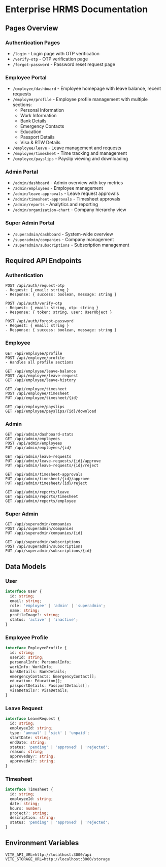 # Enterprise HRMS Documentation

## Pages Overview

### Authentication Pages
- `/login` - Login page with OTP verification
- `/verify-otp` - OTP verification page
- `/forgot-password` - Password reset request page

### Employee Portal
- `/employee/dashboard` - Employee homepage with leave balance, recent requests
- `/employee/profile` - Employee profile management with multiple sections:
  - Personal Information
  - Work Information
  - Bank Details
  - Emergency Contacts
  - Education
  - Passport Details
  - Visa & RTW Details
- `/employee/leave` - Leave management and requests
- `/employee/timesheet` - Time tracking and management
- `/employee/payslips` - Payslip viewing and downloading

### Admin Portal
- `/admin/dashboard` - Admin overview with key metrics
- `/admin/employees` - Employee management
- `/admin/leave-approvals` - Leave request approvals
- `/admin/timesheet-approvals` - Timesheet approvals
- `/admin/reports` - Analytics and reporting
- `/admin/organization-chart` - Company hierarchy view

### Super Admin Portal
- `/superadmin/dashboard` - System-wide overview
- `/superadmin/companies` - Company management
- `/superadmin/subscriptions` - Subscription management

## Required API Endpoints

### Authentication
```
POST /api/auth/request-otp
- Request: { email: string }
- Response: { success: boolean, message: string }

POST /api/auth/verify-otp
- Request: { email: string, otp: string }
- Response: { token: string, user: UserObject }

POST /api/auth/forgot-password
- Request: { email: string }
- Response: { success: boolean, message: string }
```

### Employee
```
GET /api/employee/profile
POST /api/employee/profile
- Handles all profile sections

GET /api/employee/leave-balance
POST /api/employee/leave-request
GET /api/employee/leave-history

GET /api/employee/timesheet
POST /api/employee/timesheet
PUT /api/employee/timesheet/{id}

GET /api/employee/payslips
GET /api/employee/payslips/{id}/download
```

### Admin
```
GET /api/admin/dashboard-stats
GET /api/admin/employees
POST /api/admin/employees
PUT /api/admin/employees/{id}

GET /api/admin/leave-requests
PUT /api/admin/leave-requests/{id}/approve
PUT /api/admin/leave-requests/{id}/reject

GET /api/admin/timesheet-approvals
PUT /api/admin/timesheet/{id}/approve
PUT /api/admin/timesheet/{id}/reject

GET /api/admin/reports/leave
GET /api/admin/reports/timesheet
GET /api/admin/reports/employee
```

### Super Admin
```
GET /api/superadmin/companies
POST /api/superadmin/companies
PUT /api/superadmin/companies/{id}

GET /api/superadmin/subscriptions
POST /api/superadmin/subscriptions
PUT /api/superadmin/subscriptions/{id}
```

## Data Models

### User
```typescript
interface User {
  id: string;
  email: string;
  role: 'employee' | 'admin' | 'superadmin';
  name: string;
  profileImage?: string;
  status: 'active' | 'inactive';
}
```

### Employee Profile
```typescript
interface EmployeeProfile {
  id: string;
  userId: string;
  personalInfo: PersonalInfo;
  workInfo: WorkInfo;
  bankDetails: BankDetails;
  emergencyContacts: EmergencyContact[];
  education: Education[];
  passportDetails: PassportDetails[];
  visaDetails?: VisaDetails;
}
```

### Leave Request
```typescript
interface LeaveRequest {
  id: string;
  employeeId: string;
  type: 'annual' | 'sick' | 'unpaid';
  startDate: string;
  endDate: string;
  status: 'pending' | 'approved' | 'rejected';
  reason: string;
  approvedBy?: string;
  approvedAt?: string;
}
```

### Timesheet
```typescript
interface Timesheet {
  id: string;
  employeeId: string;
  date: string;
  hours: number;
  project?: string;
  description: string;
  status: 'pending' | 'approved' | 'rejected';
}
```

## Environment Variables
```
VITE_API_URL=http://localhost:3000/api
VITE_STORAGE_URL=http://localhost:3000/storage
```